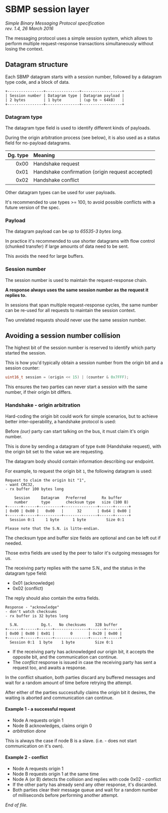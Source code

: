 # SBMP session layer

<i>
Simple Binary Messaging Protocol specification <br>
rev. 1.4, 26 March 2016
</i>

The messaging protocol uses a simple session system, which allows to perform
multiple request-response transactions simultaneously without losing the
context.

## Datagram structure

Each SBMP datagram starts with a session number, followed by a datagram type
code, and a block of data.

```
+----------------+---------------+------------------+
| Session number | Datagram type | Datagram payload |
| 2 bytes        | 1 byte        | (up to ~ 64kB)   |
+----------------+---------------+------------------+
```

### Datagram type

The datagram type field is used to identify different kinds of payloads.

During the origin arbitration process (see below), it is also used as a status
field for no-payload datagrams.

| Dg. type | Meaning
| -------: | :------
| 0x00     | Handshake request
| 0x01     | Handshake confirmation (origin request accepted)
| 0x02     | Handshake conflict

Other datagram types can be used for user payloads.

It's recommended to use types >= 100, to avoid possible conflicts with a future
version of the spec.


### Payload

The datagram payload can be up to *65535-3 bytes long*.

In practice it's recommended to use shorter datagrams with flow control
(chunked transfer) if large amounts of data need to be sent.

This avoids the need for large buffers.


### Session number

The session number is used to maintain the request-response chain.

**A response always uses the same session number as the request it replies to.**

In sessions that span multiple request-response cycles, the same number can be
re-used for all requests to maintain the session context.

Two unrelated requests should never use the same session number.


## Avoiding a session number collision

The highest bit of the session number is reserved to identify which party
started the session.

This is how you'd typically obtain a session number from the origin
bit and a session counter:

```c
uint16_t session = (origin << 15) | (counter & 0x7FFF);
```

This ensures the two parties can never start a session with the same number,
if their origin bit differs.


### Handshake - origin arbitration

Hard-coding the origin bit could work for simple scenarios, but to achieve
better inter-operability, a handshake protocol is used:

Before *(our)* party can start talking on the bus, it must claim it's origin number.

This is done by sending a datagram of type `0x00` (Handshake request), with the
origin bit set to the value we are requesting.

The datagram body should contain information describing our endpoint.

For example, to request the origin bit `1`, the following datagram is used:

```none
Request to claim the origin bit "1",
- want CRC32,
- rx buffer 100 bytes long

    Session     Datagram   Preferred       Rx buffer
    number      type       checksum type   size (100 B)
+------+------+----------+---------------+------+------+
| 0x00 | 0x80 |   0x00   |      32       | 0x64 | 0x00 |
+------+------+----------+---------------+------+------+
  Session 0:1     1 byte      1 byte         Size 0:1

Please note that the S.N. is litte-endian.
```

The checksum type and buffer size fields are optional and can be left out if needed.

Those extra fields are used by the peer to tailor it's outgoing messages for us.

The receiving party replies with the same S.N., and the status in the datagram
type field:

- 0x01 (acknowledge)
- 0x02 (conflict)

The reply should also contain the extra fields.


```none
Response - "acknowledge"
- don't watch checksums
- rx buffer is 32 bytes long

  S.N.          Dg.t.   No checksums    32B buffer
+------+------+------+---------------+------+------+
| 0x00 | 0x80 | 0x01 |       0       | 0x20 | 0x00 |
+------+------+------+---------------+------+------+
  Session 0:1  1 byte    1 byte         Size 0:1
```

- If the receiving party has acknowledged *our* origin bit, it accepts the
  opposite bit, and the communication can continue.
- The *conflict* response is issued in case the receiving party has sent a
  request too, and awaits a response.

In the conflict situation, both parties discard any buffered messages and wait
for a random amount of time before retrying the attempt.

After either of the parties successfully claims the origin bit it desires,
the waiting is aborted and communication can continue.

#### Example 1 - a successful request

- Node A requests origin 1
- Node B acknowledges, claims origin 0
- *arbitration done*

This is always the case if node B is a slave. (i.e. - does not start
communication on it's own).

#### Example 2 - conflict

- Node A requests origin 1
- Node B requests origin 1 at the same time
- Node A (or B) detects the collision and replies with code 0x02 - conflict
- If the other party has already send any other response, it's discarded.
- Both parties clear their message queue and wait for a random number of
  milliseconds before performing another attempt.

*End of file.*
